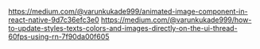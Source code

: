https://medium.com/@varunkukade999/animated-image-component-in-react-native-9d7c36efc3e0
https://medium.com/@varunkukade999/how-to-update-styles-texts-colors-and-images-directly-on-the-ui-thread-60fps-using-rn-7f90da00f605


